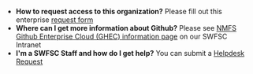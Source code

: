 <!--img src="https://github.com/SWFSC/.github/blob/0a09ab0a9c347e2ebe612d7f5a457b6d8bafa663/profile/noaa_fisheries_logoh.png" width="200" --!>
<ul>
     <li><B>How to request access to this organization?</B> Please fill out this enterprise <a href="https://docs.google.com/forms/d/e/1FAIpQLScvWB-gTtQKlFPdyt3Y_H_oya9EW6Nj-56jsWJsxVdT8RJwHw/viewform">request form</a></li>
     <li><B>Where can I get more information about Github?</B> Please see <a href="https://sites.google.com/noaa.gov/inside-swfsc/home/technology/github" target="_blank">NMFS Github Enterprise Cloud (GHEC) information page</a> on our SWFSC Intranet</li>
      <li><B>I'm a SWFSC Staff and how do I get help?</B> You can submit a <a href="https://swfsc.noaa.gov/helpdesk" target="_blank">Helpdesk Request</a></li>
 </ul>
